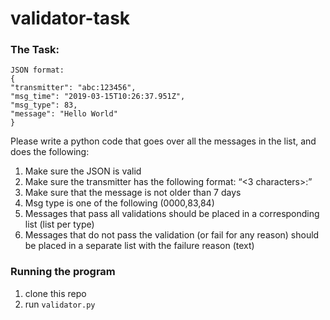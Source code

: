 # validator-task

### The Task:
    JSON format:
    {
    "transmitter": "abc:123456",
    "msg_time": "2019-03-15T10:26:37.951Z",
    "msg_type": 83,
    "message": "Hello World"
    }
   
Please write a python code that goes over all the messages in the list, and does the following:
1.	Make sure the JSON is valid
2.	Make sure the transmitter has the following format: “<3 characters>:<numeric value>”
3.	Make sure that the message is not older than 7 days
4.	Msg type is one of the following (0000,83,84)
5.	Messages that pass all validations should be placed in a corresponding list (list per type)
6.	Messages that do not pass the validation (or fail for any reason) should be placed in a separate list with the failure reason (text)



### Running the program

1. clone this repo
2. run `validator.py`
 


